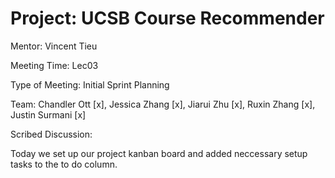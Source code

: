 # Project: UCSB Course Recommender

Mentor: Vincent Tieu

Meeting Time: Lec03

Type of Meeting: Initial Sprint Planning

Team: Chandler Ott [x], Jessica Zhang [x], Jiarui Zhu [x], Ruxin Zhang [x], Justin Surmani [x]

Scribed Discussion:

Today we set up our project kanban board and added neccessary setup tasks to the to do column.
